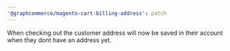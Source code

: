 ```yaml
---
'@graphcommerce/magento-cart-billing-address': patch
---
```


When checking out the customer address will now be saved in their account when they dont have an address yet.
